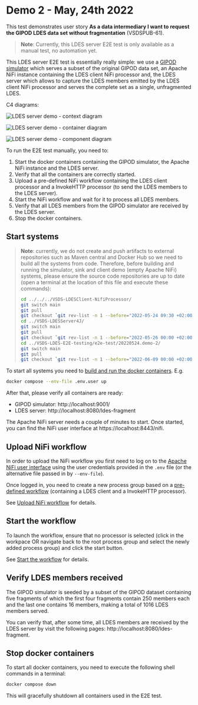 # Demo 2 - May, 24th 2022

This test demonstrates user story **As a data intermediary I want to request the GIPOD LDES data set without fragmentation** (VSDSPUB-61).

> **Note**: Currently, this LDES server E2E test is only available as a manual test, no automation yet.

This LDES server E2E test is essentially really simple: we use a [GIPOD simulator](../../ldes-server-simulator/README.md) which serves a subset of the original GIPOD data set, an Apache NiFi instance containing the LDES client NiFi processor and, the LDES server which allows to capture the LDES members emitted by the LDES client NiFi processor and serves the complete set as a single, unfragmented LDES.

C4 diagrams:

![LDES server demo - context diagram](https://www.plantuml.com/plantuml/png/XP9FRzim3CNl_XISJoxGn9UTTYhG15s133Ngx1me5XqJrHz3ekFssuzAOYzTKEmY2C_auu_FUeYi0W_MGBvPhMk868uOGAFri836EyPt1atg49JDis_a6ZDeX8wvZp_ACgXnUI3kXlqWhQTwnyl6sx8toYNZHMHjQ5y-VbzKIVhzQrDQ5Hc3IBl7yuHbBvLPniG6uVyWMLPXYDuLZCde7lBjwPBVPLdz8JUxMxzpqHWIcllRrQJkgYoI7OnYdtoUdgkN5SnABb9Djf-esg0ELZmdiq8P6UiKqn6XzG7E_TVpnewQxhI08XU1lGSxYA8LgxiPf3XNVsRD_q4dTv0rvGIBTYy9W78QVDjYIA9oW4xtdeGliSZCEDYUoRiKp2kQtMREv7hfW1m8ZtZsQxqnVeoV5uw9vUTsMq5XaJkluMczJVZ9zVMlwxH5FyGEBnuNs1k7wgMUBLRphxm6EnAEbqXlG6uRfzboKljnwKinooU6WBsXHZ7gBntczz84bC9J6c5mCFhmraecKsETudoGhENH_W40 "LDES server demo - context diagram")

![LDES server demo - container diagram](https://www.plantuml.com/plantuml/png/ZPDFZzem4CNl-HHkJa5QoAMddbOBQDkArQA5gaSq99F4glz4zWIAgdxtZY796jX3EI0pzhptynlpw0aSTLg9TBLOReH7Tq0dIjHMJ4LX3O4qeI2XTg3Jv9CqXUfA50rHwx_akOFZh9RKTFkEcqC76feLLkUj0XEafvvA9VVv_FDq7Ke_NbQv1a_ekBIR3nwpbiyc2KbIAFu79adMwBmr6M4GUn3fzhn89qcoEV5AxvQ_AVDITmh8XWFFtzQl2p5MKYvjf6u7myf1hHb_SCv0iPu1aWSKbNNYqX_37HjPD0ER5sIjq1rNIY2OC4a4ShJkLwNiyU4-wm3oizyUnAIfBqw5ae6fTRP0xsryloVRcHBSARjexHhhwLe-dVn917_6cFkZDwVuvtSuG7h3nWmSQI3HgFUSjW1J2bjLw48HZ41JjbOoNeY7oNsdMvBMCEILxJc14CeUF8ROENweCHY-M5FRnLDOpeSSpn2nvp0Qpy9_a-GDrMun3ZuUyK7YiP_JUm_NlswtQ-wzRen6KZW4mhENwyouCxHkxdh77FbRLgVUCroHjqWuR9KiMBAySLz53o46TqXEuW7x-rh59_prknml8ZADrDXIF2-tarxtBTOTsDhEDtWTvvt6-dKJYGojqQmy0_POxv0VIOQN-SWlWl_8_m00 "LDES server demo - container diagram")

![LDES server demo - component diagram](https://www.plantuml.com/plantuml/png/ZLJBRjim4BphAxQwr0QI-D9JJwdZD4sHD4Rit0eOjBYMYFAXyc7NAFBlNUeLMac0-aIiTcQ7iqDVEi-i3qf2VhUuNe53kqSB79M1SoYCger6xO4BLbgcyko3q8KC7A7oldQVPpFB3XUby5NO1W8NHdlglo3ah9PCH-fpvxaKszdLf_DbB3tTtyqKSnujbJPN_OoBcdgpp0il4HenXHJDx7V4PDaIhJDwuZ6IdK6-RWxvDCjMHpgfpVKVFt521ScyYGqtjyk71GoLd4eheUf-uCwoKiK9dGqJ9ebFCo_s23jZeSMdJXqgKLGGhys4Tk2D0HMemfbdKrAI23aO-sidpU7ijTTHo9UQ5HN23_5Lm84CXRw_PnUwFF6bjgP0vqnwuRa9cZDxdBJa6zUKJoVcqxyPqE-gfQMk4UhjzXRIxM12OiXiwhnj3l42tzcUvKF5WT1Sx0KFJBQo5QejBOpKlgOhZ4M2BemYHIdPF3YIw1n8KuhYfwQLI8ZTi0kwyC9e9eK_JjzaTRHZLaRYLNjAcHUqeIrp2BHNuolQXCNQE46TntSqQXTKP5k6hHG5YzDJnaVqmL88XYn9WZamcfX_X-XII_iyiZ-6WtTg4c6HyjxeqYpc17pEie-FA3UB8Uv9dWgBp2CmpS46FNo93D_Mw-MAyAVOz57i1HwwPFSFmFN8Ly0N4oWQOdViW54-vSL73njha8yexfByfzCjUYjmZwvHlpEIEjpfSnpKm4IXhmo7c-lrjEDzJ7Y7KDR1LUXEOpVcM3wiUfANe2HhYBKHHslm87WaijVJg-WotV1q38ETxRUNVFvNKqd-zkC6LuU5TED6JTabQav_hFy0 "LDES server demo - component diagram")

To run the E2E test manually, you need to:
1. Start the docker containers containing the GIPOD simulator, the Apache NiFi instance and the LDES server.
2. Verify that all the containers are correctly started.
3. Upload a pre-defined NiFi workflow containing the LDES client processor and a InvokeHTTP processor (to send the LDES members to the LDES server).
4. Start the NiFi workflow and wait for it to process all LDES members.
5. Verify that all LDES members from the GIPOD simulator are received by the LDES server.
6. Stop the docker containers.

## Start systems

> **Note**: currently, we do not create and push artifacts to external repositories such as Maven central and Docker Hub so we need to build all the systems from code. Therefore, before building and running the simulator, sink and client demo (empty Apache NiFi) systems, please ensure the source code repositories are up to date (open a terminal at the location of this file and execute these commands):
> ```bash
> cd ../../../VSDS-LDESClient-NifiProcessor/
> git switch main
> git pull
> git checkout `git rev-list -n 1 --before="2022-05-24 09:30 +02:00" main`
> cd ../VSDS-LDESServer4J/
> git switch main
> git pull
> git checkout `git rev-list -n 1 --before="2022-05-26 00:00 +02:00" main` #Note: we demo'ed from a branch and merged the day after
> cd ../VSDS-LDES-E2E-testing/e2e-test/20220524.demo-2/
> git switch main
> git pull
> git checkout `git rev-list -n 1 --before="2022-06-09 00:00 +02:00" main` #Note: we moved the E2E tests and needed to redo the support files
>```

To start all systems you need to [build and run the docker containers](../20220524.demo-1/README.md#start-docker-containers). E.g.

```bash
docker compose --env-file .env.user up
```

After that, please verify all containers are ready:
* GIPOD simulator: http://localhost:9001/
* LDES server: http://localhost:8080/ldes-fragment

The Apache NiFi server needs a couple of minutes to start.
Once started, you can find the NiFi user interface at https://localhost:8443/nifi.


## Upload NiFi workflow

In order to upload the NiFi workflow you first need to log on to the [Apache NiFi user interface](https://localhost:8443/nifi) using the user credentials provided in the `.env` file (or the alternative file passed in by `--env-file`).

Once logged in, you need to create a new process group based on a [pre-defined workflow](./data/replicate.nifi-workflow.json) (containing a LDES client and a InvokeHTTP processor).

See [Upload NiFi workflow](../20220524.demo-1/README.md#upload-nifi-workflow) for details.

## Start the workflow

To launch the workflow, ensure that no processor is selected (click in the workpace OR navigate back to the root process group and select the newly added process group) and click the start button.

See [Start the workflow](../20220524.demo-1/README.md#start-the-workflow) for details.

## Verify LDES members received

The GIPOD simulator is seeded by a subset of the GIPOD dataset containing five fragments of which the first four fragments contain 250 members each and the last one contains 16 members, making a total of 1016 LDES members served.

You can verify that, after some time, all LDES members are received by the LDES server by visit the following pages: http://localhost:8080/ldes-fragment.

## Stop docker containers

To start all docker containers, you need to execute the following shell commands in a terminal:
```bash
docker compose down
```

This will gracefully shutdown all containers used in the E2E test.
